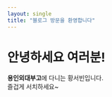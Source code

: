 ```yaml
---
layout: single
title: "블로그 방문을 환영합니다"
---
```



# 안녕하세요 여러분!
**용인외대부고**에 다니는 황서빈입니다.<br>
즐겁게 서치하세요~
